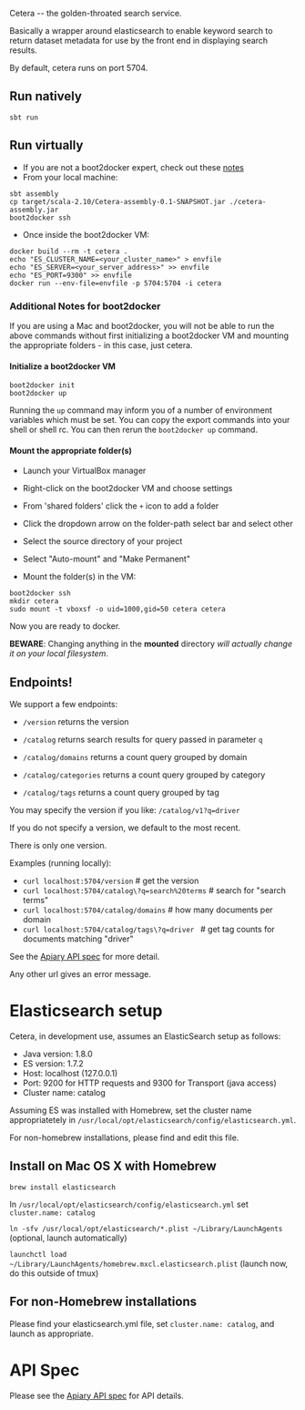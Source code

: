 Cetera -- the golden-throated search service.

Basically a wrapper around elasticsearch to enable keyword search to return dataset metadata for use by the front end in displaying search results.

By default, cetera runs on port 5704.

## Run natively
`sbt run`

## Run virtually
* If you are not a boot2docker expert, check out these [notes](#additional-notes-for-boot2docker)
* From your local machine:
```
sbt assembly
cp target/scala-2.10/Cetera-assembly-0.1-SNAPSHOT.jar ./cetera-assembly.jar
boot2docker ssh
```
* Once inside the boot2docker VM:
```
docker build --rm -t cetera .
echo "ES_CLUSTER_NAME=<your_cluster_name>" > envfile
echo "ES_SERVER=<your_server_address>" >> envfile
echo "ES_PORT=9300" >> envfile
docker run --env-file=envfile -p 5704:5704 -i cetera
```

### Additional Notes for boot2docker

If you are using a Mac and boot2docker, you will not be able to run the
above commands without first initializing a boot2docker VM and mounting the
appropriate folders - in this case, just cetera.

#### Initialize a boot2docker VM
```
boot2docker init
boot2docker up
```
Running the `up` command may inform you of a number of environment variables which must be set.
You can copy the export commands into your shell or shell rc.
You can then rerun the `boot2docker up` command.

#### Mount the appropriate folder(s)
* Launch your VirtualBox manager
* Right-click on the boot2docker VM and choose settings
* From 'shared folders' click the `+` icon to add a folder
* Click the dropdown arrow on the folder-path select bar and select other
* Select the source directory of your project
* Select "Auto-mount" and "Make Permanent"

* Mount the folder(s) in the VM:
```
boot2docker ssh
mkdir cetera
sudo mount -t vboxsf -o uid=1000,gid=50 cetera cetera
```

Now you are ready to docker.

**BEWARE**: Changing anything in the **mounted** directory *will actually change it on your local filesystem*.


## Endpoints!

We support a few endpoints:
* `/version` returns the version

* `/catalog` returns search results for query passed in parameter `q`
* `/catalog/domains` returns a count query grouped by domain
* `/catalog/categories` returns a count query grouped by category
* `/catalog/tags` returns a count query grouped by tag

You may specify the version if you like: `/catalog/v1?q=driver`

If you do not specify a version, we default to the most recent.

There is only one version.

Examples (running locally):
* `curl localhost:5704/version` # get the version
* `curl localhost:5704/catalog\?q=search%20terms` # search for "search terms"
* `curl localhost:5704/catalog/domains` # how many documents per domain
* `curl localhost:5704/catalog/tags\?q=driver ` # get tag counts for documents matching "driver"

See the [Apiary API spec](http://docs.cetera.apiary.io/#) for more detail.

Any other url gives an error message.


# Elasticsearch setup

Cetera, in development use, assumes an ElasticSearch setup as follows:

- Java version: 1.8.0
- ES version: 1.7.2
- Host: localhost (127.0.0.1)
- Port: 9200 for HTTP requests and 9300 for Transport (java access)
- Cluster name: catalog

Assuming ES was installed with Homebrew, set the cluster name appropriatetely in `/usr/local/opt/elasticsearch/config/elasticsearch.yml`.

For non-homebrew installations, please find and edit this file.

## Install on Mac OS X with Homebrew

`brew install elasticsearch`

In `/usr/local/opt/elasticsearch/config/elasticsearch.yml` set `cluster.name: catalog`

`ln -sfv /usr/local/opt/elasticsearch/*.plist ~/Library/LaunchAgents` (optional, launch automatically)

`launchctl load ~/Library/LaunchAgents/homebrew.mxcl.elasticsearch.plist` (launch now, do this outside of tmux)

## For non-Homebrew installations

Please find your elasticsearch.yml file, set `cluster.name: catalog`, and launch as appropriate.

# API Spec

Please see the [Apiary API spec](http://docs.cetera.apiary.io/#) for API details.
